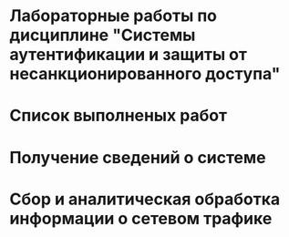# Лабораторные работы по дисциплине "Системы аутентификации и защиты от несанкционированного доступа"
# Список выполненых работ
# Получение сведений о системе
# Сбор и аналитическая обработка информации о сетевом трафике
